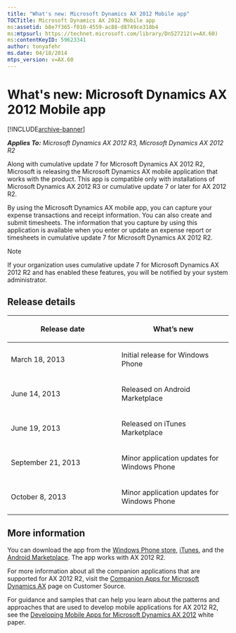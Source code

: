 ```yaml
---
title: "What's new: Microsoft Dynamics AX 2012 Mobile app"
TOCTitle: Microsoft Dynamics AX 2012 Mobile app
ms:assetid: b8e7f365-f010-4559-ac88-d8749ce318b4
ms:mtpsurl: https://technet.microsoft.com/library/Dn527212(v=AX.60)
ms:contentKeyID: 59623341
author: tonyafehr
ms.date: 04/18/2014
mtps_version: v=AX.60
---
```


# What's new: Microsoft Dynamics AX 2012 Mobile app 


[!INCLUDE[archive-banner](includes/archive-banner.md)]


_**Applies To:** Microsoft Dynamics AX 2012 R3, Microsoft Dynamics AX 2012 R2_

Along with cumulative update 7 for Microsoft Dynamics AX 2012 R2, Microsoft is releasing the Microsoft Dynamics AX mobile application that works with the product. This app is compatible only with installations of Microsoft Dynamics AX 2012 R3 or cumulative update 7 or later for AX 2012 R2.

By using the Microsoft Dynamics AX mobile app, you can capture your expense transactions and receipt information. You can also create and submit timesheets. The information that you capture by using this application is available when you enter or update an expense report or timesheets in cumulative update 7 for Microsoft Dynamics AX 2012 R2.


> [!NOTE]
> <P>If your organization uses cumulative update 7 for Microsoft Dynamics AX 2012 R2 and has enabled these features, you will be notified by your system administrator.</P>



## Release details

<table>
<colgroup>
<col style="width: 50%" />
<col style="width: 50%" />
</colgroup>
<thead>
<tr class="header">
<th><p>Release date</p></th>
<th><p>What’s new</p></th>
</tr>
</thead>
<tbody>
<tr class="odd">
<td><p>March 18, 2013</p></td>
<td><p>Initial release for Windows Phone</p></td>
</tr>
<tr class="even">
<td><p>June 14, 2013</p></td>
<td><p>Released on Android Marketplace</p></td>
</tr>
<tr class="odd">
<td><p>June 19, 2013</p></td>
<td><p>Released on iTunes Marketplace</p></td>
</tr>
<tr class="even">
<td><p>September 21, 2013</p></td>
<td><p>Minor application updates for Windows Phone</p></td>
</tr>
<tr class="odd">
<td><p>October 8, 2013</p></td>
<td><p>Minor application updates for Windows Phone</p></td>
</tr>
</tbody>
</table>


## More information

You can download the app from the [Windows Phone store](http://www.windowsphone.com/en-us/store/app/dynamics-ax/122b713d-a446-428a-b450-be041ec90340), [iTunes](https://itunes.apple.com/us/app/dynamics-ax/id663448683?mt=8), and the [Android Marketplace](https://play.google.com/store/apps/details?id=microsoft.dynamics%26hl=en_419). The app works with AX 2012 R2.

For more information about all the companion applications that are supported for AX 2012 R2, visit the [Companion Apps for Microsoft Dynamics AX](https://mbs.microsoft.com/cms/templates/document/general.aspx?nrmode=published%26nrnodeguid=%7bdcec1b81-755e-436d-acf2-e78afb7932ee%7d%26nroriginalurl=/customersource/newsevents/news/msdyn_mobileappsax.htm?printpage=false%26sid=uocgj4djd30zj4jxj01mjvsq%26stext=mobile%26nrcachehint=guest%26sid=uocgj4djd30zj) page on Customer Source.

For guidance and samples that can help you learn about the patterns and approaches that are used to develop mobile applications for AX 2012 R2, see the [Developing Mobile Apps for Microsoft Dynamics AX 2012](https://www.microsoft.com/en-us/download/details.aspx?id=38413) white paper.

  



